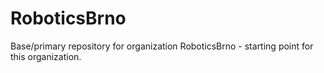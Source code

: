 # RoboticsBrno
Base/primary repository for organization RoboticsBrno - starting point for this organization.
